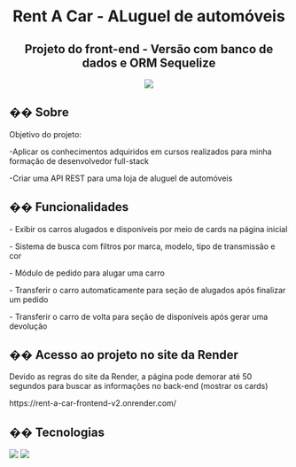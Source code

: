 <h1 align="center">Rent A Car - ALuguel de automóveis  </h1>
<h2 align="center">Projeto do front-end - Versão com banco de dados e ORM Sequelize</h2>
<div  align="center">
  <img  s src="https://github.com/user-attachments/assets/b80ab65e-8192-4a16-bec4-5496fc1cba30"></img>
</div>



<h2>�� Sobre</h2>
<p>Objetivo do projeto:</p>
<p>-Aplicar os conhecimentos adquiridos em cursos realizados para minha formação de desenvolvedor full-stack</p>
<p>-Criar uma API REST para uma loja de aluguel de automóveis</p>

## �� Funcionalidades
<p>- Exibir os carros alugados e disponíveis por meio de cards na página inicial</p>
<p>- Sistema de busca com filtros por marca, modelo, tipo de transmissão e cor</p>
<p>- Módulo de pedido para alugar uma carro</p>
<p>- Transferir o carro automaticamente para seção de alugados após finalizar um pedido</p>
<p>- Transferir o carro de volta para seção de disponíveis após gerar uma devolução</p>

## �� Acesso ao projeto no site da Render
<p>Devido as regras do site da Render, a página pode demorar até 50 segundos para buscar as informações no back-end (mostrar os cards)</p>
<p>https://rent-a-car-frontend-v2.onrender.com/</p>

## �� Tecnologias
<div>
  <img src="https://img.shields.io/badge/JavaScript-F7DF1E?style=for-the-badge&logo=javascript&logoColor=black">
  <img src="https://img.shields.io/badge/React.js%20-%20green?style=for-the-badge&logo=React.js">
</div>

